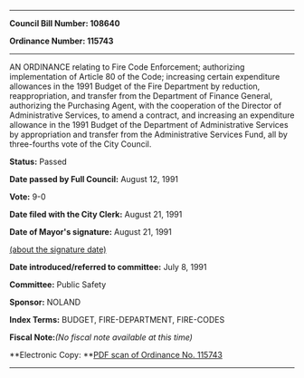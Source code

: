 

********

**Council Bill Number: 108640**
   
**Ordinance Number: 115743**
********

 AN ORDINANCE relating to Fire Code Enforcement; authorizing implementation of Article 80 of the Code; increasing certain expenditure allowances in the 1991 Budget of the Fire Department by reduction, reappropriation, and transfer from the Department of Finance General, authorizing the Purchasing Agent, with the cooperation of the Director of Administrative Services, to amend a contract, and increasing an expenditure allowance in the 1991 Budget of the Department of Administrative Services by appropriation and transfer from the Administrative Services Fund, all by three-fourths vote of the City Council.

**Status:** Passed
   
**Date passed by Full Council:** August 12, 1991
   
**Vote:** 9-0
   
**Date filed with the City Clerk:** August 21, 1991
   
**Date of Mayor's signature:** August 21, 1991
   
[(about the signature date)](/~public/approvaldate.htm)
   
   
   
**Date introduced/referred to committee:** July 8, 1991
   
**Committee:** Public Safety
   
**Sponsor:** NOLAND
   
   
**Index Terms:** BUDGET, FIRE-DEPARTMENT, FIRE-CODES

**Fiscal Note:**_(No fiscal note available at this time)_

**Electronic Copy: **[PDF scan of Ordinance No. 115743](/~archives/Ordinances/Ord_115743.pdf)

********

